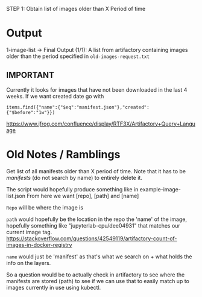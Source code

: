 STEP 1: Obtain list of images older than X Period of time

# Output

1-image-list -> Final Output (1/1): A list from artifactory containing images older than the period specified in `old-images-request.txt` 

## IMPORTANT

Currently it looks for images that have not been downloaded in the last 4 weeks. If we want created date go with 

`items.find({"name":{"$eq":"manifest.json"},"created":{"$before":"1w"}})`

https://www.jfrog.com/confluence/display/RTF3X/Artifactory+Query+Language



# Old Notes / Ramblings

Get list of all manifests older than X period of time. 
Note that it has to be *manifests* (do not search by name) to entirely delete it. 

The script would hopefully produce something like in example-image-list.json
From here we want [repo], [path] and [name] 

`Repo` will be where the image is

`path` would hopefully be the location in the repo the 'name' of the image, hopefully something like "jupyterlab-cpu/dee04931" that matches our current image tag.
https://stackoverflow.com/questions/42549119/artifactory-count-of-images-in-docker-registry

`name` would just be 'manifest' as that's what we search on + what holds the info on the layers. 


So a question would be to actually check in artifactory to see where the manifests are stored (path) to see if we can use that to easily match up to
images currently in use using kubectl.